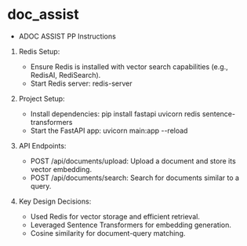 # doc_assist
- ADOC ASSIST PP Instructions
1. Redis Setup:
   - Ensure Redis is installed with vector search capabilities (e.g., RedisAI, RediSearch).
   - Start Redis server: redis-server

2. Project Setup:
   - Install dependencies: pip install fastapi uvicorn redis sentence-transformers
   - Start the FastAPI app: uvicorn main:app --reload

3. API Endpoints:
   - POST /api/documents/upload: Upload a document and store its vector embedding.
   - POST /api/documents/search: Search for documents similar to a query.

4. Key Design Decisions:
   - Used Redis for vector storage and efficient retrieval.
   - Leveraged Sentence Transformers for embedding generation.
   - Cosine similarity for document-query matching.